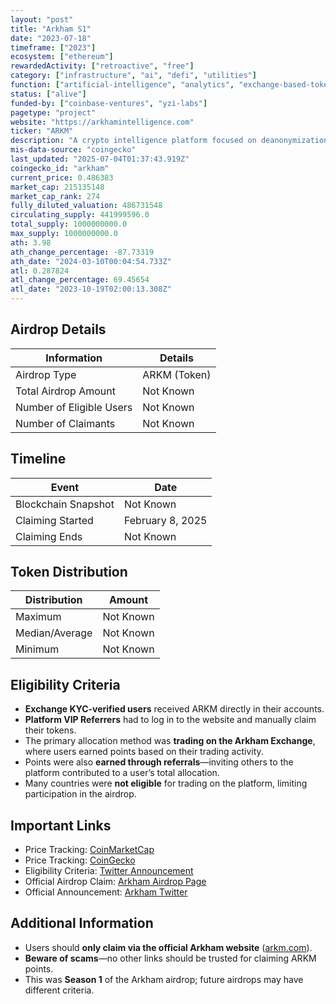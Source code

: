 ```yaml
---
layout: "post"
title: "Arkham S1"
date: "2023-07-18"
timeframe: ["2023"]
ecosystem: ["ethereum"]
rewardedActivity: ["retroactive", "free"]
category: ["infrastructure", "ai", "defi", "utilities"]
function: ["artificial-intelligence", "analytics", "exchange-based-tokens", "perpetuals", "derivatives", "cex-token"]
status: ["alive"]
funded-by: ["coinbase-ventures", "yzi-labs"]
pagetype: "project"
website: "https://arkhamintelligence.com"
ticker: "ARKM"
description: "A crypto intelligence platform focused on deanonymization and self-regulation of the crypto economy."
mis-data-source: "coingecko"
last_updated: "2025-07-04T01:37:43.919Z"
coingecko_id: "arkham"
current_price: 0.486383
market_cap: 215135148
market_cap_rank: 274
fully_diluted_valuation: 486731548
circulating_supply: 441999596.0
total_supply: 1000000000.0
max_supply: 1000000000.0
ath: 3.98
ath_change_percentage: -87.73319
ath_date: "2024-03-10T00:04:54.733Z"
atl: 0.287824
atl_change_percentage: 69.45654
atl_date: "2023-10-19T02:00:13.308Z"
---
```


## Airdrop Details

| Information              | Details      |
| ------------------------ | ------------ |
| Airdrop Type             | ARKM (Token) |
| Total Airdrop Amount     | Not Known    |
| Number of Eligible Users | Not Known    |
| Number of Claimants      | Not Known    |

## Timeline

| Event               | Date             |
| ------------------- | ---------------- |
| Blockchain Snapshot | Not Known        |
| Claiming Started    | February 8, 2025 |
| Claiming Ends       | Not Known        |

## Token Distribution

| Distribution   | Amount    |
| -------------- | --------- |
| Maximum        | Not Known |
| Median/Average | Not Known |
| Minimum        | Not Known |

## Eligibility Criteria

- **Exchange KYC-verified users** received ARKM directly in their accounts.
- **Platform VIP Referrers** had to log in to the website and manually claim their tokens.
- The primary allocation method was **trading on the Arkham Exchange**, where users earned points based on their trading activity.
- Points were also **earned through referrals**—inviting others to the platform contributed to a user’s total allocation.
- Many countries were **not eligible** for trading on the platform, limiting participation in the airdrop.

## Important Links

- Price Tracking: [CoinMarketCap](https://coinmarketcap.com/currencies/arkham)
- Price Tracking: [CoinGecko](https://www.coingecko.com/en/coins/arkham)
- Eligibility Criteria: [Twitter Announcement](https://x.com/arkham/status/1888285507672572029)
- Official Airdrop Claim: [Arkham Airdrop Page](https://arkm.com/wallet/airdrops)
- Official Announcement: [Arkham Twitter](https://x.com/arkhamintel)

## Additional Information

- Users should **only claim via the official Arkham website** ([arkm.com](https://arkm.com)).
- **Beware of scams**—no other links should be trusted for claiming ARKM points.
- This was **Season 1** of the Arkham airdrop; future airdrops may have different criteria.